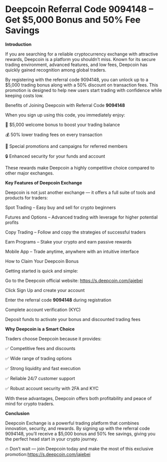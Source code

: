 # Deepcoin Referral Code 9094148 – Get $5,000 Bonus and 50% Fee Savings
**Introduction**

If you are searching for a reliable cryptocurrency exchange with attractive rewards, Deepcoin is a platform you shouldn’t miss. Known for its secure trading environment, advanced features, and low fees, Deepcoin has quickly gained recognition among global traders.

By registering with the referral code 9094148, you can unlock up to a $5,000 trading bonus along with a 50% discount on transaction fees. This promotion is designed to help new users start trading with confidence while keeping costs low.

Benefits of Joining Deepcoin with Referral Code **9094148**

When you sign up using this code, you immediately enjoy:

🎁 $5,000 welcome bonus to boost your trading balance

💰 50% lower trading fees on every transaction

🚀 Special promotions and campaigns for referred members

🔒 Enhanced security for your funds and account

These rewards make Deepcoin a highly competitive choice compared to other major exchanges.

**Key Features of Deepcoin Exchange**

Deepcoin is not just another exchange — it offers a full suite of tools and products for traders:

Spot Trading – Easy buy and sell for crypto beginners

Futures and Options – Advanced trading with leverage for higher potential profits

Copy Trading – Follow and copy the strategies of successful traders

Earn Programs – Stake your crypto and earn passive rewards

Mobile App – Trade anytime, anywhere with an intuitive interface

How to Claim Your Deepcoin Bonus

Getting started is quick and simple:

Go to the Deepcoin official website: https://s.deepcoin.com/jajebei

Click Sign Up and create your account

Enter the referral code **9094148** during registration

Complete account verification (KYC)

Deposit funds to activate your bonus and discounted trading fees

**Why Deepcoin is a Smart Choice**

Traders choose Deepcoin because it provides:

✅ Competitive fees and discounts

✅ Wide range of trading options

✅ Strong liquidity and fast execution

✅ Reliable 24/7 customer support

✅ Robust account security with 2FA and KYC

With these advantages, Deepcoin offers both profitability and peace of mind for crypto traders.

**Conclusion**

Deepcoin Exchange is a powerful trading platform that combines innovation, security, and rewards. By signing up with the referral code 9094148, you’ll receive a $5,000 bonus and 50% fee savings, giving you the perfect head start in your crypto journey.

🔥 Don’t wait — join Deepcoin today and make the most of this exclusive promotion:https://s.deepcoin.com/jajebei

